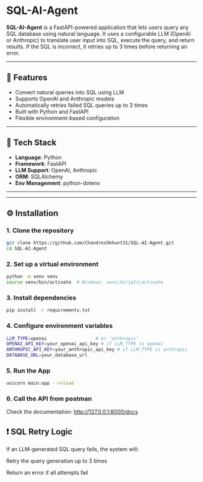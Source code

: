 # SQL-AI-Agent

**SQL-AI-Agent** is a FastAPI-powered application that lets users query any SQL database using natural language. It uses a configurable LLM (OpenAI or Anthropic) to translate user input into SQL, execute the query, and return results. If the SQL is incorrect, it retries up to 3 times before returning an error.

---

## 🚀 Features

- Convert natural queries into SQL using LLM
- Supports OpenAI and Anthropic models
- Automatically retries failed SQL queries up to 3 times
- Built with Python and FastAPI
- Flexible environment-based configuration

---

## 🧱 Tech Stack

- **Language**: Python
- **Framework**: FastAPI
- **LLM Support**: OpenAI, Anthropic
- **ORM**: SQLAlchemy
- **Env Management**: python-dotenv

---


---

## ⚙️ Installation

### 1. Clone the repository

```bash
git clone https://github.com/Chandreshkhunt31/SQL-AI-Agent.git
cd SQL-AI-Agent
```

### 2. Set up a virtual environment

```bash
python -m venv venv
source venv/bin/activate  # Windows: venv\Scripts\activate
```

### 3. Install dependencies

```bash
pip install -r requirements.txt
```

### 4. Configure environment variables

```bash
LLM_TYPE=openai                  # or 'anthropic'
OPENAI_API_KEY=your_openai_api_key # if LLM_TYPE is openai
ANTHROPIC_API_KEY=your_anthropic_api_key # if LLM_TYPE is anthropic
DATABASE_URL=your_database_url
```

### 5. Run the App

```bash
uvicorn main:app --reload
```

### 6. Call the API from postman

Check the documentation: http://127.0.0.1:8000/docs

## ❗ SQL Retry Logic
If an LLM-generated SQL query fails, the system will:

Retry the query generation up to 3 times

Return an error if all attempts fail



